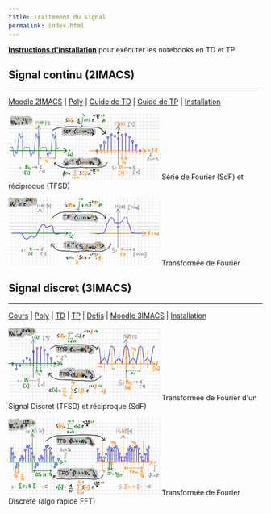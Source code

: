 ```yaml
---
title: Traitement du signal
permalink: index.html
---
```


[**Instructions d'installation**](https://github.com/balaise31/Signal/blob/main/installation/README.md) pour exécuter les notebooks en TD et TP


## Signal continu (2IMACS)
---


[Moodle 2IMACS](https://moodle.insa-toulouse.fr/course/view.php?id=708) | [Poly](https://moodle.insa-toulouse.fr/mod/resource/view.php?id=24741) | [Guide de TD](https://nbviewer.org/github/balaise31/Signal/tree/main/continu/td/README.ipynb) | [Guide de TP](https://nbviewer.org/github/balaise31/Signal/tree/main/continu/tp/README.ipynb) | [Installation](https://github.com/balaise31/Signal/blob/main/installation/README.md)


<img src="sdf.png"  width="300"/> Série de Fourier (SdF) et réciproque (TFSD)

<img src="tf.png"  width="300"/> Transformée de Fourier


## Signal discret (3IMACS)
---

[Cours](https://nbviewer.org/github/balaise31/Signal/tree/main/discret/cours/README.ipynb) | [Poly](poly_discret.pdf) | [TD](https://nbviewer.org/github/balaise31/Signal/tree/main/discret/td/README.ipynb) | [TP](https://nbviewer.org/github/balaise31/Signal/tree/main/discret/tp/README.ipynb) | [Défis](https://github.com/balaise31/Signal/tree/main/discret/defis) | [Moodle 3IMACS](https://moodle.insa-toulouse.fr/course/view.php?id=997) | [Installation](https://github.com/balaise31/Signal/blob/main/installation/README.md)


<img src="tfsd.png"  width="300"/> Transformée de Fourier d'un Signal Discret (TFSD) et réciproque (SdF)

<img src="tfd.png"  width="300"/> Transformée de Fourier Discrète (algo rapide FFT)

